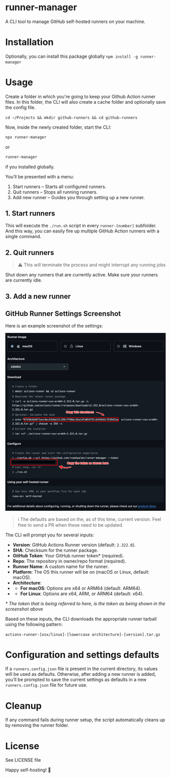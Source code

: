 # runner-manager

A CLI tool to manage GitHub self-hosted runners on your machine.

# Installation

Optionally, you can install this package globally
`npm install -g runner-manager`

# Usage

Create a folder in which you're going to keep your Github Action runner files. In this 
folder, the CLI will also create a cache folder and optionally save the config file.

`cd ~/Projects && mkdir github-runners && cd github-runners`

Now, inside the newly created folder, start the CLI:

```bash
npx runner-manager
``` 

or 

```bash
runner-manager
``` 

if you installed globally.

You’ll be presented with a menu:

1. Start runners – Starts all configured runners.
1. Quit runners – Stops all running runners.
1. Add new runner – Guides you through setting up a new runner.

## 1. Start runners
This will execute the `./run.sh` script in every `runner-[number]` subfolder. And this 
way, you can easily fire up multiple GitHub Action runners with a single command.

## 2. Quit runners
> ⚠️ This will terminate the process and might interrupt any running jobs

Shut down any runners that are currently active. Make sure your runners are currently idle. 

## 3. Add a new runner

## GitHub Runner Settings Screenshot

Here is an example screenshot of the settings:

<img src="assets/screenshot-github-runner-settings.png" alt="GitHub Runner Settings" width="700" />

> ℹ️ The defaults are based on the, as of this time, current version.
> Feel free to send a PR when these need to be updated.

The CLI will prompt you for several inputs:
- **Version**: GitHub Actions Runner version (default: `2.322.0`).
- **SHA**: Checksum for the runner package.
- **GitHub Token**: Your GitHub runner token* (required).
- **Repo**: The repository in owner/repo format (required).
- **Runner Name**: A custom name for the runner.
- **Platform**: The OS this runner will be on (macOS or Linux, default: macOS).
- **Architecture**:
- - **For macOS**: Options are x64 or ARM64 (default: ARM64).
- - **For Linux**: Options are x64, ARM, or ARM64 (default: x64).

_* The token that is being referred to here, is the token as being shown in the screenshot above_

Based on these inputs, the CLI downloads the appropriate runner tarball using the following pattern:

`actions-runner-[osx/linux]-[lowercase architecture]-[version].tar.gz`

# Configuration and settings defaults

If a `runners.config.json` file is present in the current directory, its values will be used as defaults. 
Otherwise, after adding a new runner is added, you’ll be prompted to save the current settings as 
defaults in a new `runners.config.json` file for future use.

# Cleanup

If any command fails during runner setup, the script automatically cleans up by removing the runner folder.

# License

See LICENSE file

Happy self-hosting! 🤖
 
